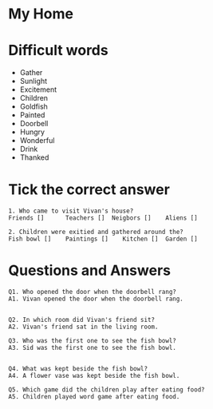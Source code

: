 # My Home


# Difficult words

 * Gather
 * Sunlight
 * Excitement
 * Children
 * Goldfish
 * Painted
 * Doorbell
 * Hungry
 * Wonderful
 * Drink
 * Thanked

# Tick the correct answer

```
1. Who came to visit Vivan's house?
Friends []		Teachers []  Neigbors []	Aliens []

2. Children were exitied and gathered around the?
Fish bowl []	Paintings []	Kitchen []	Garden []
```


# Questions and Answers

```
Q1. Who opened the door when the doorbell rang?
A1. Vivan opened the door when the doorbell rang.


Q2. In which room did Vivan's friend sit?
A2. Vivan's friend sat in the living room.

Q3. Who was the first one to see the fish bowl?
A3. Sid was the first one to see the fish bowl.


Q4. What was kept beside the fish bowl?
A4. A flower vase was kept beside the fish bowl.

Q5. Which game did the children play after eating food?
A5. Children played word game after eating food.
```

